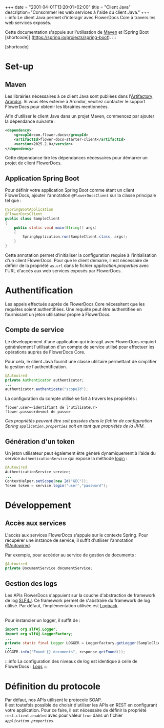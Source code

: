 +++
date = "2001-04-01T13:20:01+02:00"
title = "Client Java"
description="Consommer les web services à l'aide du client Java."
+++
:::info
Le client Java permet d'interagir avec FlowerDocs Core à travers les web services exposés.

Cette documentation s'appuie sur l'utilisation de [Maven](https://maven.apache.org/) et [Spring Boot [shortcode]] (https://spring.io/projects/spring-boot).
:::

[shortcode]


# Set-up

## Maven

Les librairies nécessaires à ce client Java sont publiées dans l'[Artifactory Arondor](https://artifactory.arondor.cloud/artifactory/arondor-release).
Si vous êtes externe à Arondor, veuillez contacter le support FlowerDocs pour obtenir les librairies mentionnées.

Afin d'utiliser le client Java dans un projet Maven, commencez par ajouter la dépendance suivante : 

```xml
<dependency>
    <groupId>com.flower.docs</groupId>
    <artifactId>flower-docs-starter-client</artifactId>
    <version>2025.2.0</version>
</dependency>
```

Cette dépendance tire les dépendances nécessaires pour démarrer un projet de client FlowerDocs.

## Application Spring Boot

Pour définir votre application Spring Boot comme étant un client FlowerDocs, ajouter l'annotation `@FlowerDocsClient` sur la classe principale tel que : 

```java
@SpringBootApplication
@FlowerDocsClient
public class SampleClient
{
    public static void main(String[] args)
    {
        SpringApplication.run(SampleClient.class, args);
    }
}
```

Cette annotation permet d'initialiser la configuration requise à l'initialisation d'un client FlowerDocs. Pour que le client démarre, il est nécessaire de  définir  de la propriété `ws.url` dans le fichier _application.properties_ avec l'URL d'accès aux web services exposés par FlowerDocs.


# Authentification 

Les appels effectués auprès de FlowerDocs Core nécessitent que les requêtes soient authentifiées. Une requête peut être authentifiée en fournissant un jeton utilisateur propre à FlowerDocs.

## Compte de service

Le développement d'une application qui interagit avec FlowerDocs requiert généralement l'utilisation d'un compte de service utilisé pour effectuer les opérations auprès de FlowerDocs Core.

Pour cela, le client Java fournit une classe utilitaire permettant de simplifier la gestion de l'authentification.

```java
@Autowired
private Authenticator authenticator;
...
authenticator.authenticate("scopeId"); 
```

La configuration du compte utilisé se fait à travers les propriétés : 

```properties
flower.user=<identifiant de l'utilisateur>
flower.password=<mot de passe>
```
*Ces propriétés peuvent être soit passées dans le fichier de configuration Spring `application.properties` soit en tant que propriétés de la JVM.*


## Génération d'un token

Un jeton utilisateur peut également être généré dynamiquement à l'aide du service `AuthenticationService` qui expose la méthode [login](/javadocs/service/com/flower/docs/service/api/security/AuthenticationService.html#login) : 

```java
@Autowired
AuthenticationService service;
...
ContextHelper.setScope(new Id("GEC"));
Token token = service.login("user","password");
```

# Développement


## Accès aux services

L'accès aux services FlowerDocs s'appuie sur le contexte Spring. Pour récupérer une instance de service, il suffit d'utiliser l'annotation [@Autowired](https://docs.spring.io/spring/docs/current/javadoc-api/org/springframework/beans/factory/annotation/Autowired.html).


Par exemple, pour accéder au service de gestion de documents : 

```java
@Autowired
private DocumentService documentService;
```

## Gestion des logs

Les APIs FlowerDocs s'appuient sur la couche d'abstraction de framework de log [SLF4J](https://www.slf4j.org/). Ce framework permet de s'abstraire du framework de log utilisé. Par défaut, l'implémentation utilisée est [Logback](https://logback.qos.ch/).

<br/>
Pour instancier un logger, il suffit de : 

```java
import org.slf4j.Logger;
import org.slf4j.LoggerFactory;
...
private static final Logger LOGGER = LoggerFactory.getLogger(SampleClient.class);
...
LOGGER.info("Found {} documents", response.getFound());

```

:::info
La configuration des niveaux de log est identique à celle de FlowerDocs : [Logs](broken-link.md)
:::

# Définition du protocole

Par défaut, nos APIs utilisent le protocole SOAP.
<br/>
Il est toutefois possible de choisir d'utiliser les APIs en REST en configurant votre application.
Pour ce faire, il est nécessaire de définir la propriété `rest.client.enabled` avec pour valeur `true` dans un fichier _`application.properties`_. 